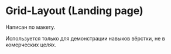 # Grid-Layout (Landing page)

Написан по макету.

Используется только для демонстрации навыков вёрстки, не в комерческих целях.
